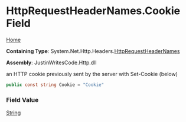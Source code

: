 # HttpRequestHeaderNames\.Cookie Field

[Home](../../../../README.md)

**Containing Type**: System\.Net\.Http\.Headers\.[HttpRequestHeaderNames](../README.md)

**Assembly**: JustinWritesCode\.Http\.dll

  
an HTTP cookie previously sent by the server with Set\-Cookie \(below\)

```csharp
public const string Cookie = "Cookie"
```

### Field Value

[String](https://docs.microsoft.com/en-us/dotnet/api/system.string)

